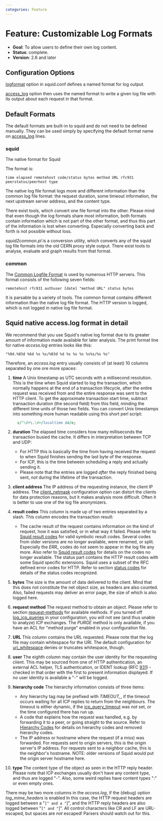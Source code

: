 ```yaml
---
categories: Feature
---
```

# Feature: Customizable Log Formats

- **Goal**: To allow users to define their own log content.
- **Status**: complete.
- **Version**: 2.6 and later

## Configuration Options

[logformat](http://www.squid-cache.org/Doc/config/logformat) option in
squid.conf defines a named format for log output.

[access_log](http://www.squid-cache.org/Doc/config/access_log) option
then uses the named format to write a given log file with its output
about each request in that format.

## Default Formats

The default formats are built-in to squid and do not need to be defined
manually. They can be used simply by specifying the default format name
on [access_log](http://www.squid-cache.org/Doc/config/access_log)
lines.

### squid

The native format for Squid

The format is:

    time elapsed remotehost code/status bytes method URL rfc931 peerstatus/peerhost type

The native log file format logs more and different information than the
common log file format: the request duration, some timeout information,
the next upstream server address, and the content type.

There exist tools, which convert one file format into the other. Please
mind that even though the log formats share most information, both
formats contain information which is not part of the other format, and
thus this part of the information is lost when converting. Especially
converting back and forth is not possible without loss.

*squid2common.pl* is a conversion utility, which converts any of the
squid log file formats into the old CERN proxy style output. There exist
tools to analyse, evaluate and graph results from that format.

### common

The [Common Logfile Format](http://www.w3.org/Daemon/User/Config/Logging.html#common-logfile-format)
is used by numerous HTTP servers. This format consists of the following
seven fields:

    remotehost rfc931 authuser [date] "method URL" status bytes

It is parsable by a variety of tools. The common format contains
different information than the native log file format. The HTTP version
is logged, which is not logged in native log file format.

## Squid native access.log format in detail

We recommend that you use Squid's native log format due to its greater
amount of information made available for later analysis. The print
format line for native *access.log* entries looks like this:

    "%9d.%03d %6d %s %s/%03d %d %s %s %s %s%s/%s %s"

Therefore, an *access.log* entry usually consists of (at least) 10
columns separated by one ore more spaces:

1. **time** A Unix timestamp as UTC seconds with a millisecond
    resolution. This is the time when Squid started to log the
    transaction, which normally happens at the end of a transaction
    lifecycle, after the entire request was received from and the entire
    response was sent to the HTTP client. To get the approximate
    transaction start time, subtract transaction duration (the second
    field) from this field, minding the different time units of those
    two fields.
    You can convert Unix timestamps into something more human readable
    using this short perl script:

    ```perl
      s/^\d+\.\d+/localtime $&/e;
    ```

2. **duration** The elapsed time considers how many milliseconds the
    transaction busied the cache. It differs in interpretation between
    TCP and UDP:
    - For HTTP this is basically the time from having received the
        request to when Squid finishes sending the last byte of the
        response.
    - For ICP, this is the time between scheduling a reply and
        actually sending it.
    - Please note that the entries are logged *after* the reply
        finished being sent, *not* during the lifetime of the
        transaction.
3. **client address** The IP address of the requesting instance, the
    client IP address. The
    [client_netmask](http://www.squid-cache.org/Doc/config/client_netmask)
    configuration option can distort the clients for data protection
    reasons, but it makes analysis more difficult. Often it is better to
    use one of the log file anonymizers.
4. **result codes** This column is made up of two entries separated by
    a slash. This column encodes the transaction result:
    - The cache result of the request contains information on the kind
        of request, how it was satisfied, or in what way it failed.
        Please refer to [Squid result codes](#squid_result_codes) for
        valid symbolic result codes. Several codes from older versions
        are no longer available, were renamed, or split. Especially the
        *ERR_* codes do not seem to appear in the log file any more.
        Also refer to [Squid result codes](#squid_result_codes) for
        details on the codes no longer available. The status part
        contains the HTTP result codes with some Squid specific
        extensions. Squid uses a subset of the RFC defined error codes
        for HTTP. Refer to section [status codes](#http_status_codes)
        for details of the status codes recognized.
5. **bytes** The size is the amount of data delivered to the client.
    Mind that this does not constitute the net object size, as headers
    are also counted. Also, failed requests may deliver an error page,
    the size of which is also logged here.
6. **request method** The request method to obtain an object. Please
    refer to section [request-methods](#request-methods) for available
    methods. If you turned off
    [log_icp_queries](http://www.squid-cache.org/Doc/config/log_icp_queries)
    in your configuration, you will not see (and thus unable to analyze)
    ICP exchanges. The *PURGE* method is only available, if you have an
    ACL for "method purge" enabled in your configuration file.
7. **URL** This column contains the URL requested. Please note that the
    log file may contain whitespace for the URI. The default
    configuration for
    [uri_whitespace](http://www.squid-cache.org/Doc/config/uri_whitespace)
    denies or truncates whitespace, though.
8. **user** The eighth column may contain the user identity for the
    requesting client. This may be sourced from one of HTTP
    authentication, an external ACL helper, TLS authentication, or IDENT
    lookup (RFC [931](https://tools.ietf.org/rfc/rfc931)) - checked in
    that order with the first to present information displayed. If no
    user identity is available a "-" will be logged.
9. **hierarchy code** The hierarchy information consists of three
    items:
    - Any hierarchy tag may be prefixed with *TIMEOUT_*, if the
        timeout occurs waiting for all ICP replies to return from the
        neighbours. The timeout is either dynamic, if the
        [icp_query_timeout](http://www.squid-cache.org/Doc/config/icp_query_timeout)
        was not set, or the time configured there has run up.
    - A code that explains how the request was handled, e.g. by
        forwarding it to a peer, or going straight to the source. Refer
        to [Hierarchy
        Codes](/SquidFaq/SquidLogs#Hierarchy_Codes)
        for details on hierarchy codes and removed hierarchy codes.
    - The IP address or hostname where the request (if a miss) was
        forwarded. For requests sent to origin servers, this is the
        origin server's IP address. For requests sent to a neighbor
        cache, this is the neighbor's hostname. NOTE: older versions of
        Squid would put the origin server hostname here.
10. **type** The content type of the object as seen in the HTTP reply
    header. Please note that ICP exchanges usually don't have any
    content type, and thus are logged "-". Also, some weird replies have
    content types ":" or even empty ones.

There may be two more columns in the *access.log*, if the (debug) option
_log_mime_headers_
is enabled In this case, the HTTP request headers are logged between a
"`[" and a "`\]", and the HTTP reply headers are also logged between
"`[" and "`\]". All control characters like CR and LF are URL-escaped,
but spaces are *not* escaped\! Parsers should watch out for this.
